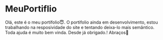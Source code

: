 # MeuPortiflio
Olá, este é o meu portifolio😇. O portifolio ainda em desenvolvimento, estou trabalhando na resposividade do site e tentando deixa-lo mais semântico. Toda ajuda é muito bem vinda. Desde já obrigado.! Abraços🙏
